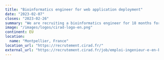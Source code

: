 ```yaml
---
title: "Bioinformatics engineer for web application deployment"
date: "2023-02-07"
closes: "2023-02-26"
summary: "We are recruiting a bioinformatics engineer for 18 months for the deployment of Genome Hub & Galaxy."
image: "/images/logos/cirad-logo-en.png"
continent: EU
location:
  name: "Montpellier, France"
location_url: "https://recrutement.cirad.fr/"
external_url: "https://recrutement.cirad.fr/job/emploi-ingenieur-e-en-bioinformatique-pour-le-deploiement-d-application-web_6642.aspx"
---
```

